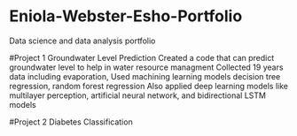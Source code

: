 # Eniola-Webster-Esho-Portfolio
Data science and data analysis portfolio

#Project 1 Groundwater Level Prediction
Created a code that can predict groundwater level to help in water resource managment
Collected 19 years data including evaporation, 
Used machining learning models decision tree regression, random forest regression
Also applied deep learning models like multilayer perception, artificial neural network, and bidirectional LSTM models

#Project 2 Diabetes Classification
